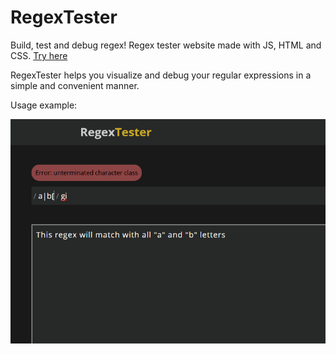 # RegexTester
Build, test and debug regex!
Regex tester website made with JS, HTML and CSS.
[Try here](http://regex.milad.wtf/)

RegexTester helps you visualize and debug your regular expressions in a simple and convenient manner.

Usage example:

![Demo](assets/demo.PNG)

